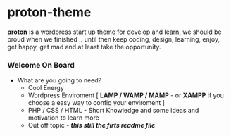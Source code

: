 # proton-theme
**proton** is a wordpress start up theme for develop and learn, we should be proud when we finished .. until then keep coding, design, learning, enjoy, get happy, get mad and at least take the opportunity.

### Welcome On Board

  - What are you going to need?
    - Cool Energy 
    - Wordpress Enviroment [ **LAMP / WAMP / MAMP** - or **XAMPP** if you choose a easy way to config your enviroment ]
    - PHP / CSS / HTML - Short Knowledge and some ideas and motivation to learn more
    - Out off topic - ***this still the firts readme file***

    
